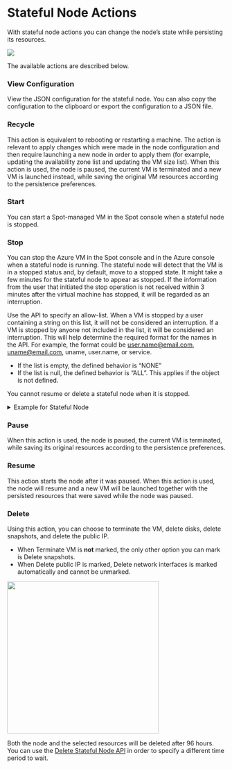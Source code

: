 # Stateful Node Actions

With stateful node actions you can change the node’s state while persisting its resources.

<img src="/elastigroup/_media/azure-manage-stateful-nodes-01a.png" />

The available actions are described below.

### View Configuration

View the JSON configuration for the stateful node. You can also copy the configuration to the clipboard or export the configuration to a JSON file.

### Recycle

This action is equivalent to rebooting or restarting a machine. The action is relevant to apply changes which were made in the node configuration and then require launching a new node in order to apply them (for example, updating the availability zone list and updating the VM size list). When this action is used, the node is paused, the current VM is terminated and a new VM is launched instead, while saving the original VM resources according to the persistence preferences.

### Start

You can start a Spot-managed VM in the Spot console when a stateful node is stopped.

### Stop

You can stop the Azure VM in the Spot console and in the Azure console when a stateful node is running. The stateful node will detect that the VM is in a stopped status and, by default, move to a stopped state. It might take a few minutes for the stateful node to appear as stopped. If the information from the user that initiated the stop operation is not received within 3 minutes after the virtual machine has stopped, it will be regarded as an interruption.

Use the API to specify an allow-list. When a VM is stopped by a user containing a string on this list, it will not be considered an interruption. If a VM is stopped by anyone not included in the list, it will be considered an interruption. This will help determine the required format for the names in the API. For example, the format could be user.name@email.com, uname@email.com, uname, user.name, or service.

* If the list is empty, the defined behavior is “NONE”
* If the list is null, the defined behavior is “ALL”. This applies if the object is not defined.

You cannot resume or delete a stateful node when it is stopped. 

 <details>
   <summary markdown="span">Example for Stateful Node</summary>

<pre><code>
{
  "statefulNode": {
    "strategy": {
      "vmAdmins": [
        "@example1.com",
        "@example2.com",
        "service1"
      ]
    }
  }
}
</code></pre>
 </details>

### Pause

When this action is used, the node is paused, the current VM is terminated, while saving its original resources according to the persistence preferences.

### Resume

This action starts the node after it was paused. When this action is used, the node will resume and a new VM will be launched together with the persisted resources that were saved while the node was paused.

### Delete

Using this action, you can choose to terminate the VM, delete disks, delete snapshots, and delete the public IP.
- When Terminate VM is **not** marked,  the only other option you can mark is Delete snapshots.
- When Delete public IP is marked, Delete network interfaces is marked automatically and cannot be unmarked.

<img src="/elastigroup/_media/azure-stateful-node-actions-02a.png" width="350"/>

Both the node and the selected resources will be deleted after 96 hours. You can use the [Delete Stateful Node API](https://docs.spot.io/api/#operation/azureStatefulNodeDelete) in order to specify a different time period to wait.
